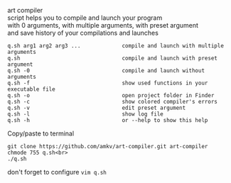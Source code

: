 art compiler<br>script helps you to compile and launch your program<br>
with 0 arguments, with multiple arguments, with preset argument<br>
and save history of your compilations and launches

    q.sh arg1 arg2 arg3 ...	            compile and launch with multiple arguments
	q.sh                                compile and launch with preset argument
    q.sh -0                             compile and launch without arguments
    q.sh -f						        show used functions in your executable file
    q.sh -o						        open project folder in Finder
    q.sh -c						        show colored compiler's errors
    q.sh -v						        edit preset argument
    q.sh -l						        show log file
    q.sh -h						        or --help to show this help
    
Copy/paste to terminal

    git clone https://github.com/amkv/art-compiler.git art-compiler
    chmode 755 q.sh<br>
    ./q.sh

don't forget to configure
`vim q.sh`
